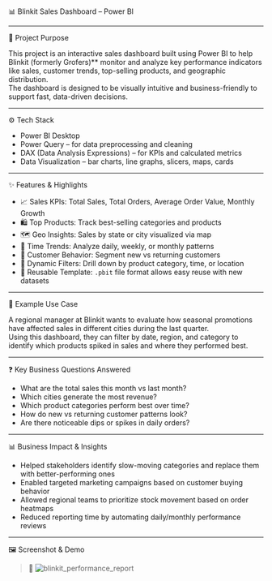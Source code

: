   📊 Blinkit Sales Dashboard – Power BI

---

 📝 Project Purpose

This project is an interactive sales dashboard  built using Power BI  to help  Blinkit (formerly Grofers)** monitor and analyze key performance indicators like sales, customer trends, top-selling products, and geographic distribution.  
The dashboard is designed to be visually intuitive and business-friendly to support fast, data-driven decisions.

---

 ⚙️ Tech Stack

-  Power BI Desktop 
-  Power Query – for data preprocessing and cleaning  
-  DAX (Data Analysis Expressions) – for KPIs and calculated metrics  
-  Data Visualization – bar charts, line graphs, slicers, maps, cards

---

 ✨ Features & Highlights

- 📈 Sales KPIs: Total Sales, Total Orders, Average Order Value, Monthly Growth  
- 🛍️ Top Products: Track best-selling categories and products  
- 🗺️ Geo Insights: Sales by state or city visualized via map  
- 📅 Time Trends: Analyze daily, weekly, or monthly patterns  
- 🧠 Customer Behavior: Segment new vs returning customers  
- 🎯 Dynamic Filters: Drill down by product category, time, or location  
- 🧰  Reusable Template: `.pbit` file format allows easy reuse with new datasets

---

 💼 Example Use Case

A regional manager at Blinkit wants to evaluate how  seasonal promotions have affected sales in different cities during the last quarter.  
Using this dashboard, they can filter by date, region, and category to identify which products spiked in sales and  where they performed best.

---

 ❓ Key Business Questions Answered

- What are the total sales this month vs last month?
- Which cities generate the most revenue?
- Which product categories perform best over time?
- How do new vs returning customer patterns look?
- Are there noticeable dips or spikes in daily orders?

---

  📊 Business Impact & Insights

- Helped stakeholders identify slow-moving categories and replace them with better-performing ones  
- Enabled targeted marketing campaigns  based on customer buying behavior  
- Allowed regional teams to prioritize stock movement  based on order heatmaps  
- Reduced reporting time by automating daily/monthly performance reviews 

---

 🖼️ Screenshot & Demo
 
> 📌   ![blinkit_performance_report](https://github.com/user-attachments/assets/9e9c3f9c-dad1-478e-8067-76528dad46a6)

 
 

 
 
